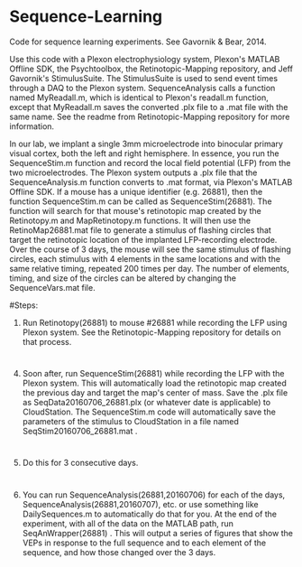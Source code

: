 # Sequence-Learning
Code for sequence learning experiments.  See Gavornik &amp; Bear, 2014. 

Use this code with a Plexon electrophysiology system, Plexon's MATLAB Offline SDK, the Psychtoolbox, the Retinotopic-Mapping repository, and Jeff Gavornik's StimulusSuite. The StimulusSuite is used to send event times through a DAQ to the Plexon system. SequenceAnalysis calls a function named MyReadall.m, which is identical to Plexon's readall.m function, except that MyReadall.m saves the converted .plx file to a .mat file with the same name.  See the readme from Retinotopic-Mapping repository for more information.  

In our lab, we implant a single 3mm microelectrode into binocular primary visual cortex, both the left and right hemisphere. In essence, you run the SequenceStim.m function and record the local field potential (LFP) from the two microelectrodes.  The Plexon system outputs a .plx file that the SequenceAnalysis.m function converts to .mat format, via Plexon's MATLAB Offline SDK.  If a mouse has a unique identifier (e.g. 26881), then the function SequenceStim.m can be called as SequenceStim(26881).  The function will search for that mouse's retinotopic map created by the Retinotopy.m and MapRetinotopy.m functions.  It will then use the RetinoMap26881.mat file to generate a stimulus of flashing circles that target the retinotopic location of the implanted LFP-recording electrode. Over the course of 3 days, the mouse will see the same stimulus of flashing circles, each stimulus with 4 elements in the same locations and with the same relative timing, repeated 200 times per day. The number of elements, timing, and size of the circles can be altered by changing the SequenceVars.mat file. 

#Steps:
1) Run Retinotopy(26881) to mouse #26881 while recording the LFP using Plexon system. See the Retinotopic-Mapping repository for details on that process.
#
4) Soon after, run SequenceStim(26881) while recording the LFP with the Plexon system.  This will automatically load the retinotopic map created the previous day and target the map's center of mass. Save the .plx file as SeqData20160706_26881.plx (or whatever date is applicable) to CloudStation. The SequenceStim.m code will automatically save the parameters of the stimulus to CloudStation in a file named SeqStim20160706_26881.mat .
#
5) Do this for 3 consecutive days.
#
6) You can run SequenceAnalysis(26881,20160706) for each of the days, SequenceAnalysis(26881,20160707), etc. or use something like DailySequences.m to automatically do that for you. At the end of the experiment, with all of the data on the MATLAB path, run SeqAnWrapper(26881) .  This will output a series of figures that show the VEPs in response to the full sequence and to each element of the sequence, and how those changed over the 3 days.
